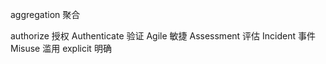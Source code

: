 aggregation 聚合

authorize 授权
Authenticate 验证
Agile 敏捷
Assessment 评估
Incident 事件
Misuse 滥用
explicit 明确
